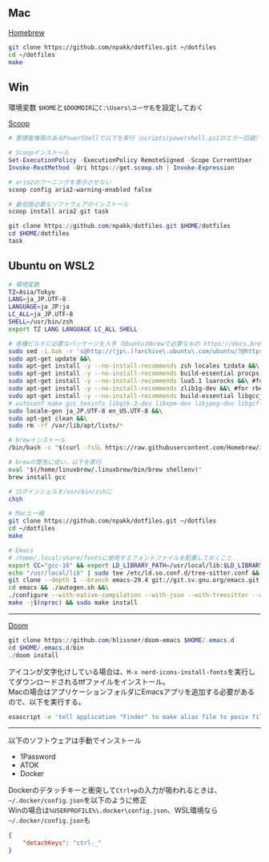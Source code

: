 ## Mac
[Homebrew](https://brew.sh)
```sh
git clone https://github.com/npakk/dotfiles.git ~/dotfiles
cd ~/dotfiles
make
```

## Win
環境変数 `$HOME`と`$DOOMDIR`に`C:\Users\ユーザ名`を設定しておく

[Scoop](https://scoop.sh/)
```ps1
# 管理者権限のあるPowerShellで以下を実行（scripts/powershell.ps1のエラー回避）

# Scoopインストール
Set-ExecutionPolicy -ExecutionPolicy RemoteSigned -Scope CurrentUser
Invoke-RestMethod -Uri https://get.scoop.sh | Invoke-Expression

# aria2のワーニングを表示させない
scoop config aria2-warning-enabled false

# 最低限必要なソフトウェアのインストール
scoop install aria2 git task

git clone https://github.com/npakk/dotfiles.git $HOME/dotfiles
cd $HOME/dotfiles
task
```

## Ubuntu on WSL2
```sh
# 環境変数
TZ=Asia/Tokyo
LANG=ja_JP.UTF-8
LANGUAGE=ja_JP:ja
LC_ALL=ja_JP.UTF-8
SHELL=/usr/bin/zsh
export TZ LANG LANGUAGE LC_ALL SHELL

# 各種ビルドに必要なパッケージを入手（Ubuntuのbrewで必要なもの https://docs.brew.sh/Homebrew-on-Linux#requirements）
sudo sed -i.bak -r 's@http://(jp\.)?archive\.ubuntu\.com/ubuntu/?@https://ftp.udx.icscoe.jp/Linux/ubuntu/@g' /etc/apt/sources.list &&\
sudo apt-get update &&\
sudo apt-get install -y --no-install-recommends zsh locales tzdata &&\
sudo apt-get install -y --no-install-recommends build-essential procps curl file git &&\ #for Homebrew
sudo apt-get install -y --no-install-recommends lua5.1 luarocks &&\ #for Neovim
sudo apt-get install -y --no-install-recommends zlib1g-dev &&\ #for rbenv
sudo apt-get install -y --no-install-recommends build-essential libgccjit-10-dev gcc-10 libtree-sitter-dev &&\ #for Emacs
# autoconf make gcc texinfo libgtk-3-dev libxpm-dev libjpeg-dev libgif-dev libtiff5-dev libgnutls28-dev libncurses5-dev libjansson-dev libharfbuzz-dev libharfbuzz-bin magemagick libmagickwand-dev libgccjit-10-dev libgccjit0 gcc-10 libjansson4 libjansson-dev xaw3dg-dev texinfo libx11-dev && 
sudo locale-gen ja_JP.UTF-8 en_US.UTF-8 &&\
sudo apt-get clean &&\
sudo rm -rf /var/lib/apt/lists/*

# brewインストール
/bin/bash -c "$(curl -fsSL https://raw.githubusercontent.com/Homebrew/install/HEAD/install.sh)"

# brewの警告に従い、以下を実行
eval "$(/home/linuxbrew/.linuxbrew/bin/brew shellenv)"
brew install gcc

# ログインシェルを/usr/bin/zshに
chsh

# Macと一緒
git clone https://github.com/npakk/dotfiles.git ~/dotfiles
cd ~/dotfiles
make

# Emacs
# /home/.local/share/fontsに使用するフォントファイルを配置しておくこと
export CC="gcc-10" && export LD_LIBRARY_PATH=/usr/local/lib:$LD_LIBRARY_PATH &&\
echo "/usr/local/lib" | sudo tee /etc/ld.so.conf.d/tree-sitter.conf && sudo ldconfig &&\
git clone --depth 1 --branch emacs-29.4 git://git.sv.gnu.org/emacs.git emacs &&\
cd emacs && ./autogen.sh &&\
./configure --with-native-compilation --with-json --with-treesitter --with-modules &&\
make -j$(nproc) && sudo make install
```

---
[Doom](https://github.com/doomemacs/doomemacs/blob/master/docs/getting_started.org)
```ps1
git clone https://github.com/hlissner/doom-emacs $HOME/.emacs.d
cd $HOME/.emacs.d/bin
./doom install
```
アイコンが文字化けしている場合は、`M-x nerd-icons-install-fonts`を実行してダウンロードされるttfファイルをインストール。  
Macの場合はアプリケーションフォルダにEmacsアプリを追加する必要があるので、以下を実行する。
```sh
osascript -e 'tell application "Finder" to make alias file to posix file "/opt/homebrew/opt/emacs-plus@29/Emacs.app" at posix file "/Applications" with properties {name:"Emacs.app"}'
```

---
以下のソフトウェアは手動でインストール
- 1Password
- ATOK
- Docker

Dockerのデタッチキーと衝突して`Ctrl+p`の入力が吸われるときは、`~/.docker/config.json`を以下のように修正  
Winの場合は`%USERPROFILE%\.docker\config.json`、WSL環境なら`~/.docker/config.json`も
```json
{
    "detachKeys": "ctrl-_"
}
```
